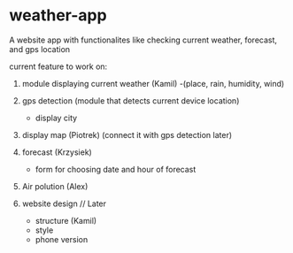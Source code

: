 # weather-app
A website app with functionalites like checking current weather, forecast, and gps location

current feature to work on:
1. module displaying current weather (Kamil)
    -(place, rain, humidity, wind)

2. gps detection
    (module that detects current device location)
    - display city
    
3. display map (Piotrek)
    (connect it with gps detection later)
    
4. forecast (Krzysiek)
    - form for choosing date and hour of forecast
5. Air polution (Alex)

6. website design // Later
    - structure (Kamil)
    - style 
    - phone version